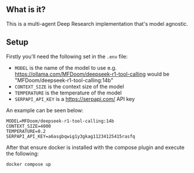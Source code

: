 ## What is it?
This is a multi-agent Deep Research implementation that's model agnostic.

## Setup
Firstly you'll need the following set in the `.env` file:

- `MODEL` is the name of the model to use e.g. https://ollama.com/MFDoom/deepseek-r1-tool-calling would be "MFDoom/deepseek-r1-tool-calling:14b"
- `CONTEXT_SIZE` is the context size of the model
- `TEMPERATURE` is the temperature of the model
- `SERPAPI_API_KEY` is a https://serpapi.com/ API key

An example can be seen below:
```
MODEL=MFDoom/deepseek-r1-tool-calling:14b
CONTEXT_SIZE=4000
TEMPERATURE=0.2
SERPAPI_API_KEY=a6asgbqwig1y3gkag11234125415rasfq
```

After that ensure docker is installed with the compose plugin and execute the following:

```
docker compose up
```